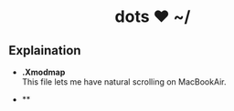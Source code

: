 <h1 align="center">dots ♥ ~/</h1>

## Explaination
- **.Xmodmap** <br>This file lets me have natural scrolling on MacBookAir.

- **
